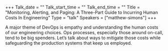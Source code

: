 +++
Talk_date = ""
Talk_start_time = ""
Talk_end_time = ""
Title = "Monitoring, Alerting, and Paging: A Three-Part Guide to Incurring Human Costs In Engineering"
Type = "talk"
Speakers = ["matthew-simons"]
+++

A major theme of DevOps is empathy and understanding the human costs of our engineering choices. Ops processes, especially those around on-call, tend to be big spenders. Let’s talk about ways to mitigate those costs while safeguarding the production systems that keep us employed.
